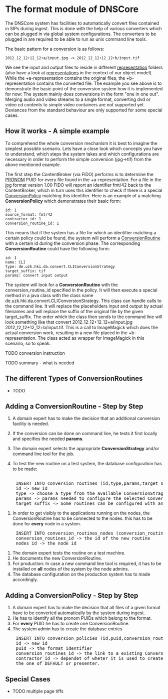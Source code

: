 # The format module of DNSCore

The DNSCore system has facilities to automatically convert files contained in SIPs during ingest.
This is done with the help of various converters which can be plugged in via global system configurations.
The converters to be plugged in are required to be able to run as unix command line tools.

The basic pattern for a conversion is as follows:

    2012_12_12+12_12+a/input.jpg -> 2012_12_12+12_12+b/input.tif

We see the input and output files to reside in different
[representation](https://github.com/da-nrw/DNSCore/blob/master/ContentBroker/src/main/markdown/aip_specification.md#representations----restructuring-contents-with-representations) 
folders (also have a look at [representations](https://github.com/da-nrw/DNSCore/blob/master/ContentBroker/src/main/markdown/object_model.md#representation) 
in the context of our object model). While the +a-representation contains the original files, the +b-representation contains 
the converted file. The example you see above is to demonstrate the basic point of the conversion system how it is implemented for now:
The system mainly does conversions in the form "one in one out". Merging audio and video
streams to a single format, converting dvd or video cd contents to simple video containers are not supported yet. Deviances from the
standard behaviour are only supported for some special cases.

## How it works - A simple example

To comprehend the whole conversion mechanism it is best to imagine the simplest possible scenario.
Lets have a close look which concepts you have to understand, which steps the system takes and which configurations are necessary
in order to perform the simple conversion (jpg->tif) from the above mentioned example. 

The first step the ContentBroker (via FIDO) performs is to determine the [PRONOM](http://www.nationalarchives.gov.uk/PRONOM/Default.aspx) 
PUID for every file found in the +a-representation. For a file in the jpg format version 1.00
FIDO will report an identifier fmt/42 back to the ContentBroker, which in turn uses this identifier to check if there is a special
[ConversionPolicy](https://github.com/da-nrw/DNSCore/blob/master/ContentBroker/src/main/markdown/object_model.md#conversionpolicy) 
matching this identifier. Here is an example of a matching **ConversionPolicy** which demonstrates their basic form:

    id: 1
    source_format: fmt/42
    contractor_id: 1
    conversion_routine_id: 1

This means that if the system has a file for which an identifier matching a certain policy could be found, the system
will perform a [ConversionRoutine](https://github.com/da-nrw/DNSCore/blob/master/ContentBroker/src/main/markdown/object_model.md#conversionroutine) 
with a certain id during the conversion phase. The corresponding **ConversionRoutine** could
have the following form:

    id: 1
    name: CLI
    type: de.uzk.hki.da.convert.CLIConversionStrategy
    target_suffix: tif
    params: convert input output

The system will look for a **ConversionRoutine** with the conversion_routine_id specified in the policy. It will then
execute a special method in a java class with the class name de.uzk.hki.da.convert.CLIConversionStrategy. This
class can handle calls to the command line. It will replace the placeholders input and output by actual filenames and
will replace the suffix of the original file by the given target_suffix. The order which the class then sends
to the command line will look something like that convert 2012_12_12+12_12+a/input.jpg 2012_12_12+12_12+b/input.tif.
This is a call to ImageMagick which does the actual conversion work, resulting in a new file placed in the 
+b-representation. The class acted as wrapper for ImageMagick in this scenario, so to speak. 

TODO conversion instruction

TODO summary - what is needed


## The different Types of ConversionRoutines

* TODO

## Adding a ConversionRoutine - Step by Step

1. A domain expert has to make the decision that an additional conversion facility is needed.
1. If the conversion can be done on command line, he tests it first locally and specifies the needed **params**.
1. The domain expert selects the appropriate **ConversionStrategy** and/or command line tool for the job.

1. To test the new routine on a test system, the database configuration has to be made:
<pre>   
    INSERT INTO conversion_routines (id,type,params,target_suffix)
    id -> new id
    type -> choose a type from the available ConversionStragegies
    params -> params needed to configure the selected ConversionStrategy
    target_suffix -> Some routines can be configured with an entry here which determines the target format automatically. Others won't need it.
</pre>
1. In order to get visibly to the applications running on the nodes, 
the ConversionRoutine has to be connected to the nodes. this has to be done for **every** node in a system.
<pre>
    INSERT INTO conversion_routines_nodes (conversion_routines_id,nodes_id)
    conversion_routines_id -> the id of the new routine
    nodes_id -> the node id 
</pre>
1. The domain expert tests the routine on a test machine.   
1. He documents the new ConversionRoutine.
1. For production: In case a new command line tool is required, it has to be installed on **all** nodes of the system by the node admins.
1. The database configuration on the production system has to made accordingly.

## Adding a ConversionPolicy - Step by Step

1. A domain expert has to make the decision that all files of a given format have to be converted automatically by the system during ingest.
1. He has to identify all the pronom PUIDs which belong to the format.
1. For **every** PUID he has to create one ConversionRoutine.
1. The system admin has to create the database entries 
<pre>
    INSERT INTO conversion_policies (id,puid,conversion_routines_id,contractor_id)
    id -> new id
    puid -> the format identifier
    conversion_routines_id -> the link to a existing ConversionRoutine
    contractor_id -> dependet of wheter it is used to create conversions for archival or publication, the contractor_id has to be either
    the one of DEFAULT or presenter.
</pre>

## Special Cases

* TODO multiple page tiffs


